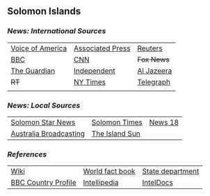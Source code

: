 ## Solomon Islands ##

### _News: International Sources_ ###
|   |   |   |
| --- | --- | --- |
| [Voice of America](https://www.voanews.com/search?search_api_fulltext=Solomon+Islands&type=1&sort_by=publication_time) | [Associated Press](https://apnews.com/SolomonIslands) | [Reuters](https://www.reuters.com/search/news?sortBy=&dateRange=&blob=Solomon+Islands) |
| [BBC](https://www.bbc.com/news/topics/cwlw3xz0145t/solomon-islands) | [CNN](https://www.cnn.com/search/?q=Solomon+Islands&size=10&type=article) | ~~Fox News~~ |
| [The Guardian](https://www.theguardian.com/world/solomonislands) | [Independent](https://www.independent.co.uk/topic/Solomon-Islands) | [Al Jazeera](https://www.aljazeera.com/topics/country/Solomon-Islands.html) |
| ~~RT~~ | [NY Times](https://www.nytimes.com/topic/destination/solomon-islands?searchResultPosition=0) | [Telegraph](https://www.telegraph.co.uk/solomon-islands/) |
|  |  |  |

### _News: Local Sources_ ###
|   |   |   |
| --- | --- | --- |
| [Solomon Star News](https://solomonstarnews.com/) | [Solomon Times](https://www.solomontimes.com/news/latest) | [News 18](https://www.news18.com/newstopics/solomon-islands.html) |
| [Australia Broadcasting](https://www.abc.net.au/news/topic/solomon-islands) | [The Island Sun](https://theislandsun.com.sb/) |  |


### _References_ ###
|   |   |   |
| --- | --- | --- |
| [Wiki](https://en.wikipedia.org/wiki/Solomon_Islands) | [World fact book](https://www.cia.gov/library/publications/resources/the-world-factbook/geos/bp.html) | [State department](https://www.state.gov/countries-areas/solomon-islands/) |
| [BBC Country Profile](https://www.bbc.com/news/world-asia-15896396) | [Intellipedia](https://intellipedia.intelink.gov/wiki/Solomon_Islands) | [IntelDocs](https://inteldocs.intelink.gov/search/folder?q=Solomon+Islands) |
